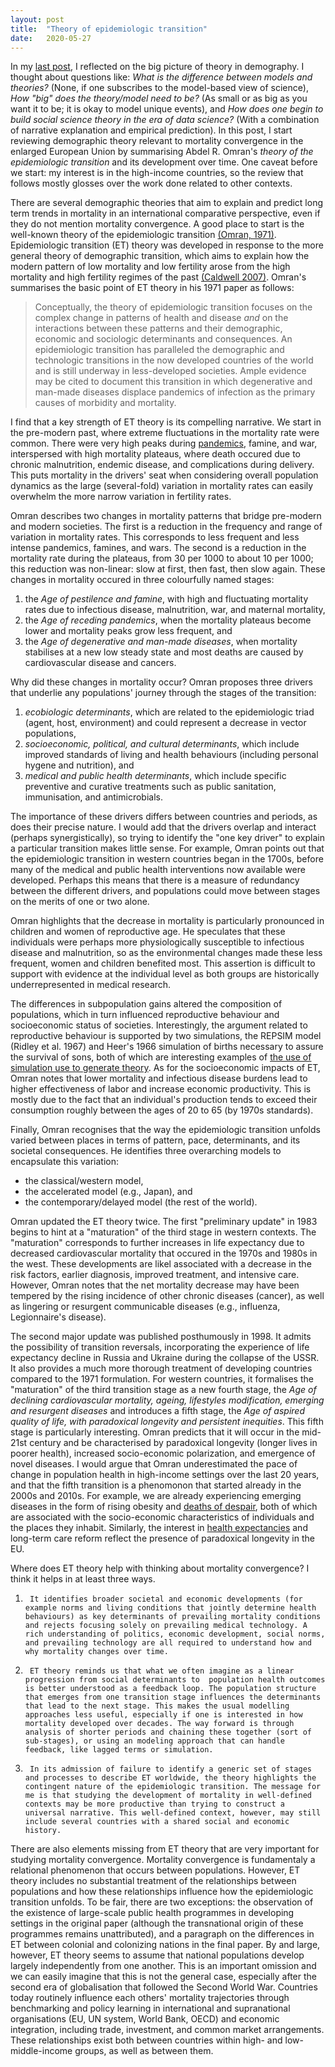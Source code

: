 ```yaml
---
layout: post
title:  "Theory of epidemiologic transition"
date:   2020-05-27
---
```

In my [last post](https://rokhrzic.eu/2020/05/07/theorising-demographic-processes.html), I reflected on the big picture of theory in demography. I thought about questions like: *What is the difference between models and theories?* (None, if one subscribes to the model-based view of science), *How "big" does the theory/model need to be?* (As small or as big as you want it to be; it is okay to model unique events), and
*How does one begin to build social science theory in the era of data science?* (With a combination of narrative explanation and empirical prediction). In this post, I start reviewing  demographic theory relevant to mortality convergence in the enlarged European Union by summarising Abdel R. Omran's *theory of the epidemiologic transition* and its development over time. One caveat before we start: my interest is in the high-income countries, so the review that follows mostly glosses over the work done related to other contexts.

There are several demographic theories that aim to explain and predict long term trends in mortality in an international comparative perspective, even if they do not mention mortality convergence. A good place to start is the well-known theory of the epidemiologic transition [(Omran, 1971)](https://doi.org/10.1111/j.1468-0009.2005.00398.x). Epidemiologic transition (ET) theory was developed in response to the more general theory of demographic transition, which aims to explain how the modern pattern of low mortality and low fertility arose from the high mortality and high fertility regimes of the past [(Caldwell 2007)](https://link.springer.com/book/10.1007%2F978-1-4020-4498-4). Omran's summarises the basic point of ET theory in his 1971 paper as follows:

  > Conceptually, the theory of epidemiologic transition focuses on the complex change in patterns of health and disease *and* on the interactions between these patterns and their demographic, economic and sociologic determinants and consequences. An epidemiologic transition has paralleled the demographic and technologic transitions in the now developed countries of the world and is still underway in less-developed societies. Ample evidence may be cited to document this transition in which degenerative and man-made diseases displace pandemics of infection as the primary causes of morbidity and mortality.

I find that a key strength of ET theory is its compelling narrative. We start in the pre-modern past, where extreme fluctuations in the  mortality rate were common. There were very high peaks during [pandemics](https://www.sciencemag.org/news/2020/05/black-death-fatal-flu-past-pandemics-show-why-people-margins-suffer-most), famine, and war, interspersed with high mortality plateaus, where death occured due to chronic malnutrition, endemic disease, and complications during delivery. This puts mortality in the drivers' seat when considering overall population dynamics as the large (several-fold) variation in mortality rates can easily overwhelm the more narrow variation in fertility rates.

Omran describes two changes in mortality patterns that bridge pre-modern and modern societies. The first is a reduction in the frequency and range of variation in mortality rates. This corresponds to less frequent and less intense pandemics, famines, and wars. The second is a reduction in the mortality rate during the plateaus, from 30 per 1000 to about 10 per 1000; this reduction was non-linear: slow at first, then fast, then slow again. These changes in mortality occured in three colourfully named stages:
1.    the *Age of pestilence and famine*, with high and fluctuating mortality rates due to infectious disease, malnutrition, war, and maternal mortality,
2.    the *Age of receding pandemics*, when the mortality plateaus become lower and mortality peaks grow less frequent, and
3.    the *Age of degenerative and man-made diseases*, when mortality stabilises at a new low steady state and most deaths are caused by cardiovascular disease and cancers.

Why did these changes in mortality occur? Omran proposes three drivers that underlie any populations' journey through the stages of the transition:
1.    *ecobiologic determinants*, which are related to the epidemiologic triad (agent, host, environment) and could represent a decrease in vector populations,
2.    *socioeconomic, political, and cultural determinants*, which include improved standards of living and health behaviours (including personal hygene and nutrition), and
3.    *medical and public health determinants*, which include specific preventive and curative treatments such as public sanitation, immunisation, and antimicrobials.

The importance of these drivers differs between countries and periods, as does their precise nature. I would add that the drivers overlap and interact (perhaps synergistically), so trying to identify the "one key driver" to explain a particular transition makes little sense. For example, Omran points out that the epidemiologic transition in western countries began in the 1700s, before many of the medical and public health interventions now available were developed. Perhaps this means that there is a measure of redundancy between the different drivers, and populations could move between stages on the merits of one or two alone.

Omran highlights that the decrease in mortality is particularly pronounced in children and women of reproductive age. He speculates that these individuals were perhaps more physiologically susceptible to infectious disease and malnutrition, so as the environmental changes made these less frequent, women and children benefited most. This assertion is difficult to support with evidence at the individual level as both groups are historically underrepresented in medical research.

The differences in subpopulation gains altered the composition of populations, which in turn influenced reproductive behaviour and socioeconomic status of societies. Interestingly, the argument related to reproductive behaviour is supported by two simulations, the REPSIM model (Ridley et al. 1967) and Heer's 1966 simulation of births necessary to assure the survival of sons, both of which are interesting examples of [the use of simulation use to generate theory](https://rokhrzic.eu/2020/05/07/theorising-demographic-processes.html). As for the socioeconomic impacts of ET, Omran notes that lower mortality and infectious disease burdens lead to higher effectiveness of labor and increase economic productivity. This is mostly due to the fact that an individual's production tends to exceed their consumption roughly between the ages of 20 to 65 (by 1970s standards).

Finally, Omran recognises that the way the epidemiologic transition unfolds varied between places in terms of pattern, pace, determinants, and its societal consequences. He identifies three overarching models to encapsulate this variation:
*   the classical/western model,
*   the accelerated model (e.g., Japan), and
*   the contemporary/delayed model (the rest of the world).

Omran updated the ET theory twice. The first "preliminary update" in 1983 begins to hint at a "maturation" of the third stage in western contexts. The "maturation" corresponds to further increases in life expectancy due to decreased cardiovascular mortality that occured in the 1970s and 1980s in the west. These developments are likel associated with a decrease in the risk factors, earlier diagnosis, improved treatment, and intensive care. However, Omran notes that the net mortality decrease may have been tempered by the rising incidence of other chronic diseases (cancer), as well as lingering or resurgent communicable diseases (e.g., influenza, Legionnaire's disease).

The second major update was published posthumously in 1998. It admits the possibility of transition reversals, incorporating the experience of life expectancy decline in Russia and Ukraine during the collapse of the USSR. It also provides a much more thorough treatment of developing countries compared to the 1971 formulation. For western countries, it formalises the "maturation" of the third transition stage as a new fourth stage, the *Age of declining cardiovascular mortality, ageing, lifestyles modification, emerging and resurgent diseases* and introduces a fifth stage, the *Age of aspired quality of life, with paradoxical longevity and persistent inequities*. This fifth stage is particularly interesting. Omran predicts that it will occur in the mid-21st century and be characterised by paradoxical longevity (longer lives in poorer health), increased socio-economic polarization, and emergence of novel diseases. I would argue that Omran underestimated the pace of change in population health in high-income settings over the last 20 years, and that the fifth transition is a  phenomonon that started already in the 2000s and 2010s. For example, we are already experiencing emerging diseases in the form of rising obesity and [deaths of despair](https://doi.org/10.1073/pnas.1518393112), both of which are associated with the socio-economic characteristics of individuals and the places they inhabit. Similarly, the interest in [health expectancies](https://doi.org/10.1186/0778-7367-71-2) and long-term care reform reflect the presence of paradoxical longevity in the EU.

Where does ET theory help with thinking about mortality convergence? I think it helps in at least three ways.
1.      It identifies broader societal and economic developments (for example norms and living conditions that jointly determine health behaviours) as key determinants of prevailing mortality conditions and rejects focusing solely on prevailing medical technology. A rich understanding of politics, economic development, social norms, and prevailing technology are all required to understand how and why mortality changes over time.
2.      ET theory reminds us that what we often imagine as a linear progression from social determinants to  population health outcomes is better understood as a feedback loop. The population structure that emerges from one transition stage influences the determinants that lead to the next stage. This makes the usual modelling approaches less useful, especially if one is interested in how mortality developed over decades. The way forward is through analysis of shorter periods and chaining these together (sort of sub-stages), or using an modeling approach that can handle feedback, like lagged terms or simulation.
3.      In its admission of failure to identify a generic set of stages and processes to describe ET worldwide, the theory highlights the contingent nature of the epidemiologic transition. The message for me is that studying the development of mortality in well-defined contexts may be more productive than trying to construct a universal narrative. This well-defined context, however, may still include several countries with a shared social and economic history.

There are also elements missing from ET theory that are very important for studying mortality convergence. Mortality convergence is fundamentaly a relational phenomenon that occurs between populations. However, ET theory includes no substantial treatment of the relationships between populations and how these relationships influence how the epidemiologic transition unfolds. To be fair, there are two exceptions: the observation of the existence of large-scale public health programmes in developing settings in the original paper (although the transnational origin of these programmes remains unattributed), and a paragraph on the differences in ET between colonial and colonizing nations in the final paper. By and large, however, ET theory seems to assume that national populations develop largely independently from one another. This is an important omission and we can easily imagine that this is not the general case, especially after the second era of globalisation that followed the Second World War. Countries today routinely influence each others' mortality trajectories through benchmarking and policy learning in international and supranational organisations (EU, UN system, World Bank, OECD) and economic integration, including trade, investment, and common market arrangements. These relationships exist both between countries within high- and low-middle-income groups, as well as between them.
